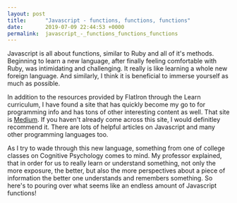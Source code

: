 ```yaml
---
layout: post
title:      "Javascript - functions, functions, functions"
date:       2019-07-09 22:44:53 +0000
permalink:  javascript_-_functions_functions_functions
---
```



Javascript is all about functions, similar to Ruby and all of it's methods. Beginning to learn a new language, after finally feeling comfortable with Ruby, was intimidating and challenging. It really is like learning a whole new foreign language. And similarly, I think it is beneficial to immerse yourself as much as possible. 

In addition to the resources provided by FlatIron through the Learn curriculum, I have found a site that has quickly become my go to for programming info and has tons of other interesting content as well. That site is [Medium](https://medium.com/topic/software-engineering). If you haven't already come across this site, I would definitley recommend it. There are lots of helpful articles on Javascript and many other programming languages too. 

As I try to wade through this new language, something from one of college classes on Cognitive Psychology comes to mind. My professor explained, that in order for us to really learn or understand something,  not only the more exposure, the better, but also the more perspectives about a piece of information the better one understands and remembers something. So here's to pouring over what seems like an endless amount of Javascript functions!



